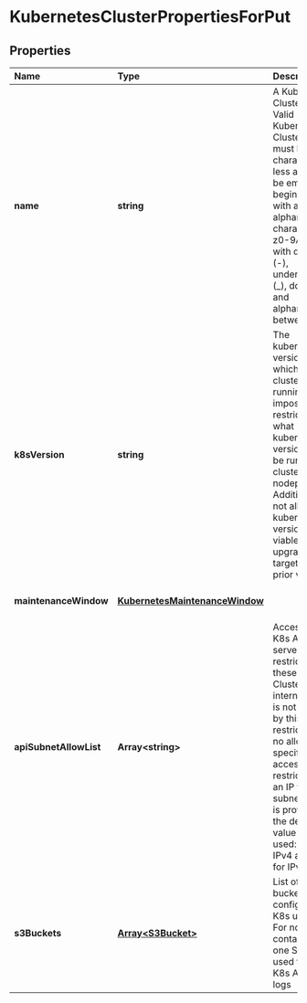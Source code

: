# KubernetesClusterPropertiesForPut

## Properties

| Name | Type | Description | Notes |
| :--- | :--- | :--- | :--- |
| **name** | **string** | A Kubernetes Cluster Name. Valid Kubernetes Cluster name must be 63 characters or less and must be empty or begin and end with an alphanumeric character \(\[a-z0-9A-Z\]\) with dashes \(-\), underscores \(\_\), dots \(.\), and alphanumerics between. | \[default to undefined\] |
| **k8sVersion** | **string** | The kubernetes version in which a cluster is running. This imposes restrictions on what kubernetes versions can be run in a cluster\'s nodepools. Additionally, not all kubernetes versions are viable upgrade targets for all prior versions. | \[optional\] \[default to undefined\] |
| **maintenanceWindow** | [**KubernetesMaintenanceWindow**](kubernetesmaintenancewindow.md) |  | \[optional\] \[default to undefined\] |
| **apiSubnetAllowList** | **Array&lt;string&gt;** | Access to the K8s API server is restricted to these CIDRs. Cluster-internal traffic is not affected by this restriction. If no allowlist is specified, access is not restricted. If an IP without subnet mask is provided, the default value will be used: 32 for IPv4 and 128 for IPv6. | \[optional\] \[default to undefined\] |
| **s3Buckets** | [**Array&lt;S3Bucket&gt;**](https://github.com/ionos-cloud/sdk-nodejs/tree/31f54446572a26911aaf0e579271a56bddcc7766/docs/models/S3Bucket.md) | List of S3 bucket configured for K8s usage. For now it contains only one S3 bucket used to store K8s API audit logs | \[optional\] \[default to undefined\] |

